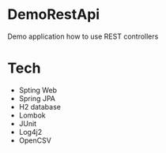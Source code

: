 # DemoRestApi
Demo application how to use REST controllers

# Tech
- Spting Web
- Spring JPA
- H2 database
- Lombok
- JUnit
- Log4j2
- OpenCSV
